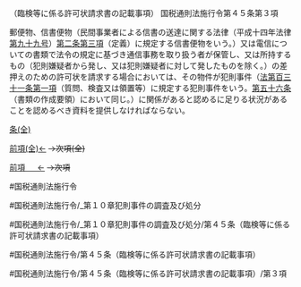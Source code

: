 （臨検等に係る許可状請求書の記載事項）
国税通則法施行令第４５条第３項

郵便物、信書便物（民間事業者による信書の送達に関する法律（平成十四年法律[第九十九号](国税通則法施行＿令＿第４５条第３項第９９号)）[第二条第三項](国税通則法施行＿令＿第２条第３項)（定義）に規定する信書便物をいう。）又は電信についての書類で法令の規定に基づき通信事務を取り扱う者が保管し、又は所持するもの（犯則嫌疑者から発し、又は犯則嫌疑者に対して発したものを除く。）の差押えのための許可状を請求する場合においては、その物件が犯則事件（[法第百三十一条第一項](国税通則法＿＿＿＿＿第１３１条第１項)（質問、検査又は領置等）に規定する犯則事件をいう。[第五十六条](国税通則法施行＿令＿第５６条第１項)（書類の作成要領）において同じ。）に関係があると認めるに足りる状況があることを認めるべき資料を提供しなければならない。

[条(全)](国税通則法施行＿令＿第４５条_.md)

[前項(全)←](国税通則法施行＿令＿第４５条第２項_.md)  ~~→次項(全)~~

[前項 　 ←](国税通則法施行＿令＿第４５条第２項.md)  ~~→次項~~



#国税通則法施行令

#国税通則法施行令/_第１０章犯則事件の調査及び処分

#国税通則法施行令/_第１０章犯則事件の調査及び処分/第４５条（臨検等に係る許可状請求書の記載事項）

#国税通則法施行令/第４５条（臨検等に係る許可状請求書の記載事項）

#国税通則法施行令/第４５条（臨検等に係る許可状請求書の記載事項）/第３項

